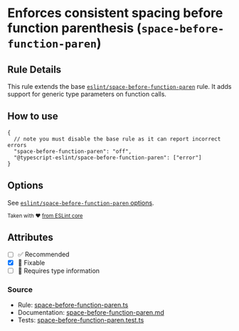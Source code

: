 # Enforces consistent spacing before function parenthesis (`space-before-function-paren`)

## Rule Details

This rule extends the base [`eslint/space-before-function-paren`](https://eslint.org/docs/rules/space-before-function-paren) rule.
It adds support for generic type parameters on function calls.

## How to use

```jsonc
{
  // note you must disable the base rule as it can report incorrect errors
  "space-before-function-paren": "off",
  "@typescript-eslint/space-before-function-paren": ["error"]
}
```

## Options

See [`eslint/space-before-function-paren` options](https://eslint.org/docs/rules/space-before-function-paren#options).

<sup>

Taken with ❤️ [from ESLint core](https://github.com/eslint/eslint/blob/main/docs/rules/space-before-function-paren.md)

</sup>

## Attributes

- [ ] ✅ Recommended
- [x] 🔧 Fixable
- [ ] 💭 Requires type information

### Source

- Rule: [space-before-function-paren.ts](https://github.com/typescript-eslint/typescript-eslint/blob/main/packages/eslint-plugin/src/rules/space-before-function-paren.ts)
- Documentation: [space-before-function-paren.md](https://github.com/typescript-eslint/typescript-eslint/blob/main/packages/eslint-plugin/docs/rules/space-before-function-paren.md)
- Tests: [space-before-function-paren.test.ts](https://github.com/typescript-eslint/typescript-eslint/blob/main/packages/eslint-plugin/tests/rules/space-before-function-paren.test.ts)
